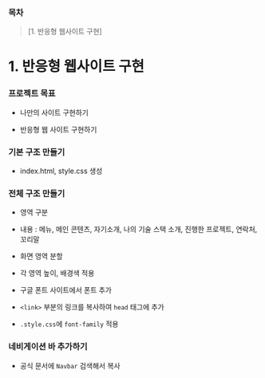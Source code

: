 ### 목차

> [1. 반응형 웹사이트 구현]



# 1. 반응형 웹사이트 구현

### 프로젝트 목표

- 나만의 사이트 구현하기

- 반응형 웹 사이트 구현하기

### 기본 구조 만들기

- index.html, style.css 생성

### 전체 구조 만들기

- 영역 구분

- 내용 : 메뉴, 메인 콘텐츠, 자기소개, 나의 기술 스택 소개, 진행한 프로젝트, 연락처, 꼬리말

- 화면 영역 분할

- 각 영역 높이, 배경색 적용

- 구글 폰트 사이트에서 폰트 추가

- `<link>` 부분의 링크를 복사하여 `head` 태그에 추가

- `.style.css`에 `font-family` 적용

### 네비게이션 바 추가하기

- 공식 문서에 `Navbar` 검색해서 복사
